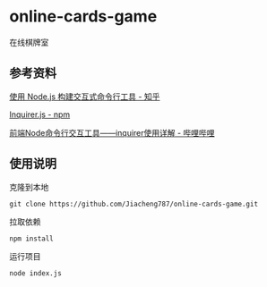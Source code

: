 # online-cards-game
在线棋牌室



## 参考资料

[使用 Node.js 构建交互式命令行工具 - 知乎](https://zhuanlan.zhihu.com/p/53902095)

[Inquirer.js - npm](https://www.npmjs.com/package/inquirer)

[前端Node命令行交互工具——inquirer使用详解 - 哔哩哔哩](https://www.bilibili.com/read/cv4964252/)



## 使用说明

克隆到本地

```shell
git clone https://github.com/Jiacheng787/online-cards-game.git
```

拉取依赖

```shell
npm install
```

运行项目

```shell
node index.js
```

